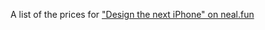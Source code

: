 A list of the prices for ["Design the next iPhone" on neal.fun](https://neal.fun/design-the-next-iphone/)

